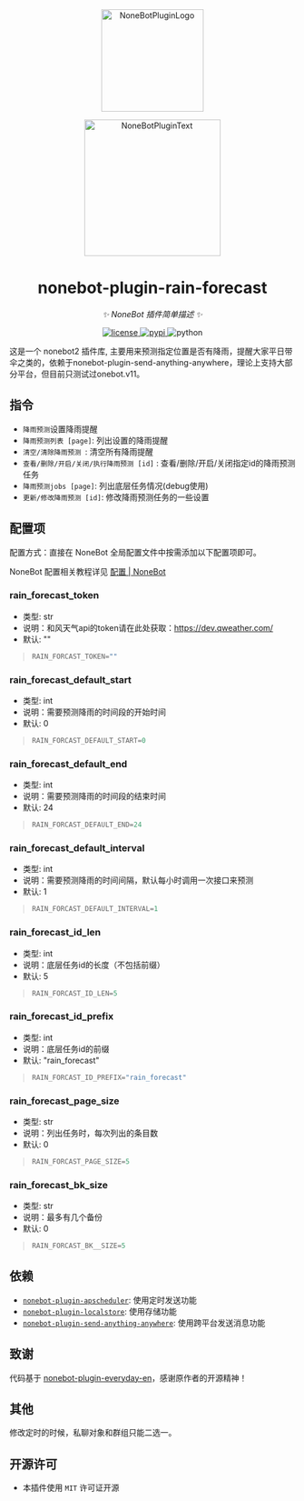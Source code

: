 <div align="center">
  <a href="https://v2.nonebot.dev/store"><img src="https://github.com/A-kirami/nonebot-plugin-template/blob/resources/nbp_logo.png" width="180" height="180" alt="NoneBotPluginLogo"></a>
  <br>
  <p><img src="https://github.com/A-kirami/nonebot-plugin-template/blob/resources/NoneBotPlugin.svg" width="240" alt="NoneBotPluginText"></p>
</div>

<div align="center">

# nonebot-plugin-rain-forecast

_✨ NoneBot 插件简单描述 ✨_


<a href="./LICENSE">
    <img src="https://img.shields.io/github/license/velor2012/nonebot-plugin-rain-forecast.svg" alt="license">
</a>
<a href="https://pypi.python.org/pypi/nonebot-plugin-rain-forecast">
    <img src="https://img.shields.io/pypi/v/nonebot-plugin-rain-forecast.svg" alt="pypi">
</a>
<img src="https://img.shields.io/badge/python-3.8+-blue.svg" alt="python">

</div>

这是一个 nonebot2 插件库, 主要用来预测指定位置是否有降雨，提醒大家平日带伞之类的，依赖于nonebot-plugin-send-anything-anywhere，理论上支持大部分平台，但目前只测试过onebot.v11。


## 指令

- `降雨预测`设置降雨提醒
- `降雨预测列表 [page]`: 列出设置的降雨提醒
- `清空/清除降雨预测 `: 清空所有降雨提醒
- `查看/删除/开启/关闭/执行降雨预测 [id]` : 查看/删除/开启/关闭指定id的降雨预测任务
- `降雨预测jobs [page]`: 列出底层任务情况(debug使用)
- `更新/修改降雨预测 [id]`: 修改降雨预测任务的一些设置

## 配置项

配置方式：直接在 NoneBot 全局配置文件中按需添加以下配置项即可。

NoneBot 配置相关教程详见 [配置 | NoneBot](https://v2.nonebot.dev/docs/tutorial/configuration)


### rain_forecast_token
- 类型: str
- 说明：和风天气api的token请在此处获取：https://dev.qweather.com/
- 默认: ""
>```python
>RAIN_FORCAST_TOKEN=""
>```

### rain_forecast_default_start
- 类型: int
- 说明：需要预测降雨的时间段的开始时间
- 默认: 0
>```python
>RAIN_FORCAST_DEFAULT_START=0
>```

### rain_forecast_default_end
- 类型: int
- 说明：需要预测降雨的时间段的结束时间
- 默认: 24
>```python
>RAIN_FORCAST_DEFAULT_END=24
>```

### rain_forecast_default_interval
- 类型: int
- 说明：需要预测降雨的时间间隔，默认每小时调用一次接口来预测
- 默认: 1
>```python
>RAIN_FORCAST_DEFAULT_INTERVAL=1
>```

### rain_forecast_id_len
- 类型: int
- 说明：底层任务id的长度（不包括前缀）
- 默认: 5
>```python
>RAIN_FORCAST_ID_LEN=5
>```

### rain_forecast_id_prefix
- 类型: int
- 说明：底层任务id的前缀
- 默认: "rain_forecast"
>```python
>RAIN_FORCAST_ID_PREFIX="rain_forecast"
>```

### rain_forecast_page_size
- 类型: str
- 说明：列出任务时，每次列出的条目数
- 默认: 0
>```python
>RAIN_FORCAST_PAGE_SIZE=5
>```

### rain_forecast_bk_size
- 类型: str
- 说明：最多有几个备份
- 默认: 0
>```python
>RAIN_FORCAST_BK__SIZE=5
>```

## 依赖
- [`nonebot-plugin-apscheduler`](https://github.com/nonebot/plugin-apscheduler): 使用定时发送功能
- [`nonebot-plugin-localstore`](https://github.com/nonebot/plugin-localstore): 使用存储功能
- [`nonebot-plugin-send-anything-anywhere`](https://github.com/MountainDash/nonebot-plugin-send-anything-anywhere): 使用跨平台发送消息功能
## 致谢

代码基于 [nonebot-plugin-everyday-en](https://github.com/MelodyYuuka/nonebot_plugin_everyday_en)，感谢原作者的开源精神！

## 其他
修改定时的时候，私聊对象和群组只能二选一。

## 开源许可

- 本插件使用 `MIT` 许可证开源